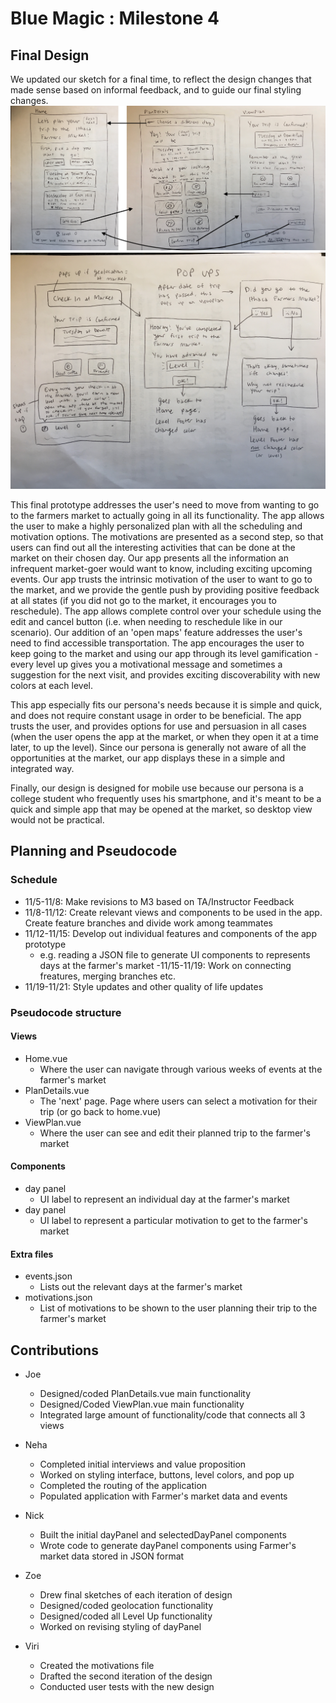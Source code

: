 # Blue Magic : Milestone 4
<!-- ## After we re-designed our app. -->

## Final Design
We updated our sketch for a final time, to reflect the design changes that made sense based on informal feedback, and to guide our final styling changes.
![Revised Sketch Showing Pages](misc_images/real-final-sketch-pages.png)
![Revised Sketch Showing Pop-Ups](misc_images/real-final-sketch-popups.jpg)

This final prototype addresses the user's need to move from wanting to go to the farmers market to actually going in all its functionality. The app allows the user to make a highly personalized plan with all the scheduling and motivation options. The motivations are presented as a second step, so that users can find out all the interesting activities that can be done at the market on their chosen day. Our app presents all the information an infrequent market-goer would want to know, including exciting upcoming events. Our app trusts the intrinsic motivation of the user to want to go to the market, and we provide the gentle push by providing positive feedback at all states (if you did not go to the market, it encourages you to reschedule). The app allows complete control over your schedule using the edit and cancel button (i.e. when needing to reschedule like in our scenario). Our addition of an 'open maps' feature addresses the user's need to find accessible transportation. The app encourages the user to keep going to the market and using our app through its level gamification - every level up gives you a motivational message and sometimes a suggestion for the next visit, and provides exciting discoverability with new colors at each level. 

This app especially fits our persona's needs because it is simple and quick, and does not require constant usage in order to be beneficial. The app trusts the user, and provides options for use and persuasion in all cases (when the user opens the app at the market, or when they open it at a time later, to up the level). Since our persona is generally not aware of all the opportunities at the market, our app displays these in a simple and integrated way. 

Finally, our design is designed for mobile use because our persona is a college student who frequently uses his smartphone, and it's meant to be a quick and simple app that may be opened at the market, so desktop view would not be practical. 

## Planning and Pseudocode

### Schedule

- 11/5-11/8: Make revisions to M3 based on TA/Instructor Feedback
- 11/8-11/12: Create relevant views and components to be used in the app. Create feature branches and divide work among teammates
- 11/12-11/15: Develop out individual features and components of the app prototype
    - e.g. reading a JSON file to generate UI components to represents days at the farmer's market
-11/15-11/19: Work on connecting freatures, merging branches etc.
- 11/19-11/21: Style updates and other quality of life updates

### Pseudocode structure

#### Views
- Home.vue
    - Where the user can navigate through various weeks of events at the farmer's market
- PlanDetails.vue
    - The 'next' page. Page where users can select a motivation for their trip (or go back to home.vue)
- ViewPlan.vue
    - Where the user can see and edit their planned trip to the farmer's market

#### Components
- day panel
    - UI label to represent an individual day at the farmer's market
- day panel
    - UI label to represent a particular motivation to get to the farmer's market

#### Extra files
- events.json
    - Lists out the relevant days at the farmer's market
- motivations.json
    - List of motivations to be shown to the user planning their trip to the farmer's market

## Contributions

- Joe
  - Designed/coded PlanDetails.vue main functionality
  - Designed/Coded ViewPlan.vue main functionality
  - Integrated large amount of functionality/code that connects all 3 views

- Neha
    - Completed initial interviews and value proposition
    - Worked on styling interface, buttons, level colors, and pop up
    - Completed the routing of the application
    - Populated application with Farmer's market data and events

- Nick
    - Built the initial dayPanel and selectedDayPanel components
    - Wrote code to generate dayPanel components using Farmer's market data stored in JSON format

- Zoe
    - Drew final sketches of each iteration of design
    - Designed/coded geolocation functionality
    - Designed/coded all Level Up functionality
    - Worked on revising styling of dayPanel

- Viri
    - Created the motivations file
    - Drafted the second iteration of the design
    - Conducted user tests with the new design 